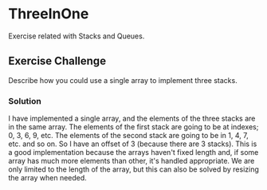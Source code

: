 # ThreeInOne
Exercise related with Stacks and Queues.

## Exercise Challenge
Describe how you could use a single array to implement three stacks.

### Solution
I have implemented a single array, and the elements of the three stacks are in the same array.
The elements of the first stack are going to be at indexes; 0, 3, 6, 9, etc. The elements of the second stack are going to be in 1, 4, 7, etc. and so on. 
So I have an offset of 3 (because there are 3 stacks). This is a good implementation because the arrays haven't fixed length and, if some array has much more elements than other, it's handled appropriate. 
We are only limited to the length of the array, but this can also be solved by resizing the array when needed.
